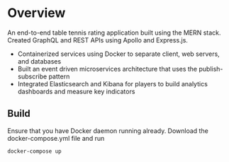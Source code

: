 # Overview

An end-to-end table tennis rating application built using the MERN stack. Created GraphQL and REST APIs using Apollo and Express.js.

* Containerized services using Docker to separate client, web servers, and databases
* Built an event driven microservices architecture that uses the publish-subscribe pattern
* Integrated Elasticsearch and Kibana for players to build analytics dashboards and measure key indicators

## Build

Ensure that you have Docker daemon running already. Download the docker-compose.yml file and run

    docker-compose up
